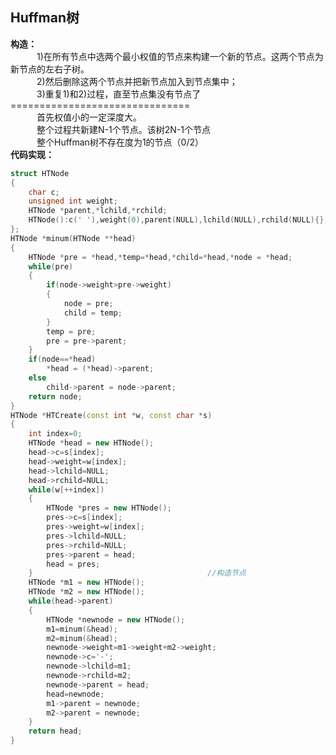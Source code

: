## Huffman树
**构造：**<br>
　　　1)在所有节点中选两个最小权值的节点来构建一个新的节点。这两个节点为新节点的左右子树。<br>
　　　2)然后删除这两个节点并把新节点加入到节点集中；<br>
　　　3)重复1)和2)过程，直至节点集没有节点了<br>
===============================<br>
　　　首先权值小的一定深度大。<br>
　　　整个过程共新建N-1个节点。该树2N-1个节点<br>
　　　整个Huffman树不存在度为1的节点（0/2）<br>
**代码实现：**
```C++
struct HTNode
{
    char c;
    unsigned int weight;
    HTNode *parent,*lchild,*rchild;
    HTNode():c(' '),weight(0),parent(NULL),lchild(NULL),rchild(NULL){};
};
HTNode *minum(HTNode **head)
{
    HTNode *pre = *head,*temp=*head,*child=*head,*node = *head;
    while(pre)
    {
        if(node->weight>pre->weight)
        {
            node = pre;
            child = temp;
        }
        temp = pre;
        pre = pre->parent;
    }
    if(node==*head)
        *head = (*head)->parent;
    else
        child->parent = node->parent;
    return node;    
}
HTNode *HTCreate(const int *w, const char *s)
{
    int index=0;
    HTNode *head = new HTNode();
    head->c=s[index];
    head->weight=w[index];
    head->lchild=NULL;
    head->rchild=NULL;
    while(w[++index])
    {
        HTNode *pres = new HTNode();
        pres->c=s[index];
        pres->weight=w[index];
        pres->lchild=NULL;
        pres->rchild=NULL;
        pres->parent = head;
        head = pres;
    }                                       //构造节点
    HTNode *m1 = new HTNode();
    HTNode *m2 = new HTNode();
    while(head->parent)
    {
        HTNode *newnode = new HTNode();
        m1=minum(&head);
        m2=minum(&head);
        newnode->weight=m1->weight+m2->weight;
        newnode->c='-';
        newnode->lchild=m1;
        newnode->rchild=m2;
        newnode->parent = head;
        head=newnode;
        m1->parent = newnode;
        m2->parent = newnode;
    }
    return head;
}
```